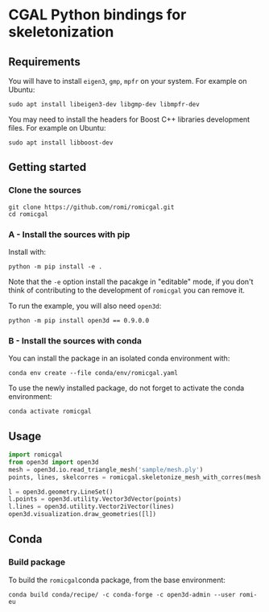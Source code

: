 # CGAL Python bindings for skeletonization

## Requirements
You will have to install `eigen3`, `gmp`, `mpfr` on your system.
For example on Ubuntu:
```shell
sudo apt install libeigen3-dev libgmp-dev libmpfr-dev
```

You may need to install the headers for Boost C++ libraries development files.
For example on Ubuntu:
```shell
sudo apt install libboost-dev
```

## Getting started

### Clone the sources
```shell
git clone https://github.com/romi/romicgal.git
cd romicgal
```

### A - Install the sources with pip
Install with:
```shell
python -m pip install -e .
```
Note that the `-e` option install the pacakge in "editable" mode, if you don't think of contributing to the development of `romicgal` you can remove it.

To run the example, you will also need `open3d`:
```shell
python -m pip install open3d == 0.9.0.0
```

### B - Install the sources with conda
You can install the package in an isolated conda environment with:
```shell
conda env create --file conda/env/romicgal.yaml
```
To use the newly installed package, do not forget to activate the conda environment:
```shell
conda activate romicgal
```

## Usage
```python
import romicgal
from open3d import open3d
mesh = open3d.io.read_triangle_mesh('sample/mesh.ply')
points, lines, skelcorres = romicgal.skeletonize_mesh_with_corres(mesh.vertices, mesh.triangles)

l = open3d.geometry.LineSet()
l.points = open3d.utility.Vector3dVector(points)
l.lines = open3d.utility.Vector2iVector(lines)
open3d.visualization.draw_geometries([l])
```

## Conda

### Build package
To build the `romicgal`conda package, from the base environment:
```shell
conda build conda/recipe/ -c conda-forge -c open3d-admin --user romi-eu
```

